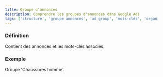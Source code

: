 ```yaml
---
title: Groupe d'annonces
description: Comprendre les groupes d'annonces dans Google Ads
tags: ['structure', 'groupe annonces', 'ad group', 'mots-clés', 'organisation annonces', 'structure campagne', 'google ads']
---
```


### Définition
Contient des annonces et les mots-clés associés.

### Exemple
Groupe 'Chaussures homme'.